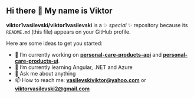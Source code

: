 ## Hi there 👋 My name is Viktor

**viktor1vasilevski/viktor1vasilevski** is a ✨ _special_ ✨ repository because its `README.md` (this file) appears on your GitHub profile.

Here are some ideas to get you started:

- 🔭 I’m currently working on **[personal-care-products-api](https://github.com/viktor1vasilevski/personal-care-products-api)** and **[personal-care-products-ui](https://github.com/viktor1vasilevski/personal-care-products-ui)**.
- 🌱 I’m currently learning Angular, .NET and Azure
- 💬 Ask me about anything
- 📫 How to reach me: **vasilevskiviktor@yahoo.com** or **viktorvasilevski2@gmail.com**
